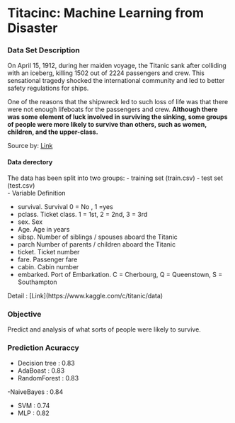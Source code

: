 # Titacinc: Machine Learning from Disaster
### Data Set Description 
On April 15, 1912, during her maiden voyage, the Titanic sank after colliding with an iceberg, killing 1502 out of 2224 passengers and crew. This sensational tragedy shocked the international community and led to better safety regulations for ships.

One of the reasons that the shipwreck led to such loss of life was that there were not enough lifeboats for the passengers and crew. **Although there was some element of luck involved in surviving the sinking, some groups of people were more likely to survive than others, such as women, children, and the upper-class.**

Source by: [Link](https://www.kaggle.com/c/titanic)
#### Data derectory 
<div>
The data has been split into two groups:
- 	training set (train.csv)
- 	test set (test.csv)
</div>
<div>
- Variable		Definition

- survival.     	Survival            0 = No , 1 =yes 
- pclass.      	Ticket class.    1 = 1st, 2 = 2nd, 3 = 3rd 
- sex.           	Sex 
- Age.          	Age in years 
- sibsp. 			Number of siblings / spouses aboard the Titanic 
- parch        	Number of parents / children aboard the Titanic 
- ticket.       		Ticket number
- fare.          	Passenger fare 
- cabin.       		Cabin number 
- embarked. 	Port of Embarkation.          C = Cherbourg, Q = Queenstown, S = Southampton 

<div>
Detail : [Link](https://www.kaggle.com/c/titanic/data)            

### Objective 
Predict and analysis of what sorts of people were likely to survive.

### Prediction Acuraccy
<div>

- Decision tree :  0.83
- AdaBoast : 0.83
- RandomForest : 0.83

-NaiveBayes : 0.84 

- SVM : 0.74
- MLP : 0.82

</div>